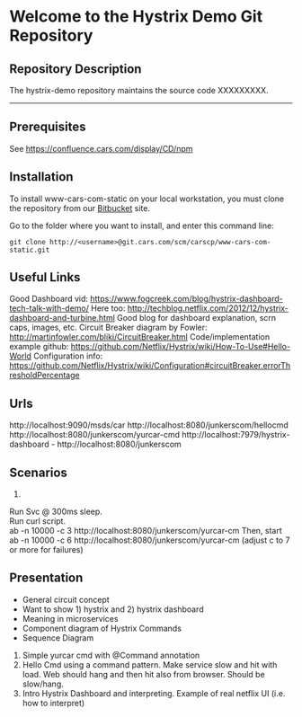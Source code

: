 # Welcome to the Hystrix Demo Git Repository


## Repository Description

The hystrix-demo repository maintains the source code XXXXXXXXX.


- - - - -

## Prerequisites
See <https://confluence.cars.com/display/CD/npm>

## Installation

To install www-cars-com-static on your local workstation, you must clone the repository
from our [Bitbucket](git.cars.com) site.

Go to the folder where you want to install, and enter this command line:

`git clone http://<username>@git.cars.com/scm/carscp/www-cars-com-static.git`

## Useful Links
Good Dashboard vid:  https://www.fogcreek.com/blog/hystrix-dashboard-tech-talk-with-demo/
Here too:  http://techblog.netflix.com/2012/12/hystrix-dashboard-and-turbine.html
Good blog for dashboard explanation, scrn caps, images, etc.
Circuit Breaker diagram by Fowler:   http://martinfowler.com/bliki/CircuitBreaker.html
Code/implementation example github:   https://github.com/Netflix/Hystrix/wiki/How-To-Use#Hello-World
Configuration info:   https://github.com/Netflix/Hystrix/wiki/Configuration#circuitBreaker.errorThresholdPercentage


## Urls
http://localhost:9090/msds/car
http://localhost:8080/junkerscom/hellocmd
http://localhost:8080/junkerscom/yurcar-cmd
http://localhost:7979/hystrix-dashboard  -  http://localhost:8080/junkerscom


## Scenarios
1) 
Run Svc @ 300ms sleep.  
Run curl script.  
 ab -n 10000 -c 3 http://localhost:8080/junkerscom/yurcar-cm
 Then, start  ab -n 10000 -c 6 http://localhost:8080/junkerscom/yurcar-cm   (adjust c to 7 or more for failures)


## Presentation
- General circuit concept
- Want to show 1) hystrix and 2) hystrix dashboard
- Meaning in microservices
- Component diagram of Hystrix Commands
- Sequence Diagram
1) Simple yurcar cmd with @Command annotation
2) Hello Cmd using a command pattern.   Make service slow and hit with load.  Web should hang and then hit also from browser.  Should be slow/hang.
3)  Intro Hystrix Dashboard and interpreting.   Example of real netflix UI (i.e. how to interpret)
